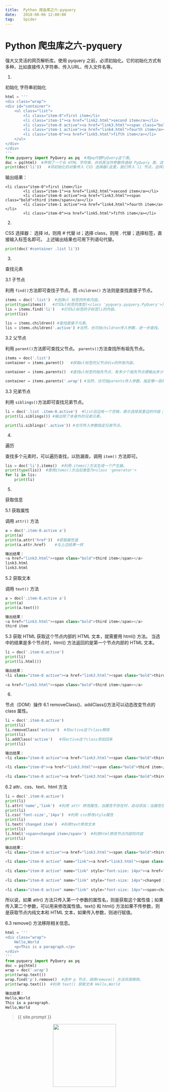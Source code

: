 ```yaml
---             
title:  Python 爬虫库之六-pyquery
date:   2018-08-06 12:00:00
tag:    Spider
---
```

# Python 爬虫库之六-pyquery


强大又灵活的网页解析库。使用 pyquery 之前，必须初始化。它的初始化方式有多种，比如直接传入字符串、传入URL、传入文件名等。

1.
初始化
字符串初始化

```python
html = '''
<div class="wrap">
<div id="container">
    <ul class="list">
        <li class="item-0">first item</li>
        <li class="item-1"><a href="link2.html">second item</a></li>
        <li class="item-0 active"><a href="link3.html"><span class="bold">third item</span></a></li>
        <li class="item-1 active"><a href="link4.html">fourth item</a></li>
        <li class="item-0"><a href="link5.html">fifth item</a></li>
    </ul>
</div>
</div>
'''
from pyquery import PyQuery as pq  #用pq代替PyQuery这个类。
doc = pq(html)  #声明了一个长 HTML 字符串，并将其当作参数传递给 PyQuery 类，这样就成功完成了初始化。
print(doc('li'))   #将初始化的对象传入 CSS 选择器(这里，我们传入 li 节点，这样就可以选择所有的 li 节点)。
```
输出结果：
```
<li class="item-0">first item</li>
        <li class="item-1"><a href="link2.html">second item</a></li>
        <li class="item-0 active"><a href="link3.html"><span class="bold">third item</span></a></li>
        <li class="item-1 active"><a href="link4.html">fourth item</a></li>
        <li class="item-0"><a href="link5.html">fifth item</a></li>
```

2.
CSS 选择器：
选择 id，则用 # 代替 id；选择 class，则用 . 代替；选择标签，直接输入标签名即可。
上述输出结果也可用下列语句代替。
```python
print(doc('#container .list li'))
```

3.
查找元素

3.1 子节点

利用 `find()`方法即可查找子节点。而 `children()` 方法则是查找直接子节点。
```python
items = doc('.list')  #选择ul 标签的所有内容。
print(type(items))   #打印ul标签的类型(<class 'pyquery.pyquery.PyQuery'>)
lis = items.find('li')   #打印ul标签的子标签li的内容。
print(lis)
```
```python
lis = items.children() #查找直接子元素。
lis = items.children('.active') #当然，也可给children传入参数，进一步查找。
```
3.2 父节点

利用 `parent()`方法即可查找父节点。 `parents()`方法查找所有祖先节点。
```python
items = doc('.list') 
container = items.parent()   #获取ul标签的父节点div的所有内容。
```
```python
container = items.parents()  #查找ul标签的祖先节点，有多少个祖先节点便输出多少次。

container = items.parents('.wrap') #当然，也可给parents传入参数，指定哪一层祖先节点。
```

3.3 兄弟节点

利用 `siblings()`方法即可查找兄弟节点。
```python
li = doc('.list .item-0.active')  #list后边有一个空格，表示选择其里边的内容；activer前边没空格，表示与前边内容并列的意思。
print(li.siblings()) #输出除了本身外的兄弟元素。

print(li.siblings('.active')) #也可传入参数指定兄弟节点。
```

4.
遍历

查找多个元素时，可以遍历查找，以防漏查。调用 `item()` 方法即可。
```python
lis = doc('li').items()  #利用.items()方法生成一个产生器。
print(type(lis))  #使用items()方法后类型为<class 'generator'>
for li in lis:
    print(li)
```

5.
获取信息

5.1 获取属性

调用 `attr()` 方法
```python
a = doc('.item-0.active a')
print(a)
print(a.attr('href'))  #获取属性值
print(a.attr.href)    #与上边结果一样

输出结果：
<a href="link3.html"><span class="bold">third item</span></a>
link3.html
link3.html
```

5.2 获取文本

调用 `text()` 方法

```python
a = doc('.item-0.active a')
print(a)
print(a.text())

输出结果：
<a href="link3.html"><span class="bold">third item</span></a>
third item
```

5.3 获取 HTML
获取这个节点内部的 HTML 文本，就需要用 html() 方法。
当选中的结果是多个节点时，html() 方法返回的是第一个节点内部的 HTML 文本。
```python
li = doc('.item-0.active')
print(li)
print(li.html())

输出结果：
<li class="item-0 active"><a href="link3.html"><span class="bold">third item</span></a></li>
        
<a href="link3.html"><span class="bold">third item</span></a>
```

6.
节点（DOM）操作
6.1 removeClass()、addClass()方法可以动态改变节点的 class 属性。
```python
li = doc('.item-0.active')
print(li)
li.removeClass('active')  #将active这个class移除
print(li)
li.addClass('active')   #将active这个class添加回来
print(li)

输出结果：
<li class="item-0 active"><a href="link3.html"><span class="bold">third item</span></a></li>
        
<li class="item-0"><a href="link3.html"><span class="bold">third item</span></a></li>
        
<li class="item-0 active"><a href="link3.html"><span class="bold">third item</span></a></li>
```

6.2 attr、css、text、html 方法
```python
li = doc('.item-0.active')
print(li)
li.attr('name','link')  #利用 attr 修改属性，当属性不存在时，自动添加；当属性存在时，则修改为设定值。
print(li)
li.css('font-size','14px')  #利用 css修改style属性
print(li)
li.text('changed item')  #利用text修改文本
print(li)
li.html('<span>changed item</span>')  #利用html修改节点内部的内容
print(li)

输出结果：
<li class="item-0 active"><a href="link3.html"><span class="bold">third item</span></a></li>
        
<li class="item-0 active" name="link"><a href="link3.html"><span class="bold">third item</span></a></li>
        
<li class="item-0 active" name="link" style="font-size: 14px"><a href="link3.html"><span class="bold">third item</span></a></li>
        
<li class="item-0 active" name="link" style="font-size: 14px">changed item</li>
        
<li class="item-0 active" name="link" style="font-size: 14px"><span>changed item</span></li>
```
所以说，如果 attr() 方法只传入第一个参数的属性名，则是获取这个属性值；如果传入第二个参数，可以用来修改属性值。text() 和 html() 方法如果不传参数，则是获取节点内纯文本和 HTML 文本，如果传入参数，则进行赋值。

6.3 remove() 方法移除相关信息。
```python
html = '''
<div class="wrap">
    Hello,World
    <p>This is a paragraph.</p>
</div>
'''
from pyquery import PyQuery as pq
doc = pq(html)
wrap = doc('.wrap')
print(wrap.text())
wrap.find('p').remove()  #选中 p 节点，调用remove() 方法将其移除。
print(wrap.text())  #利用 text() 获取文本 Hello,World

输出结果：
Hello,World
This is a paragraph.
Hello,World
```

> {{ site.prompt }}

<div  align="center">
<img src="https://rengui520.github.io/images/wechart.jpg" width = "200" height = "200"/>